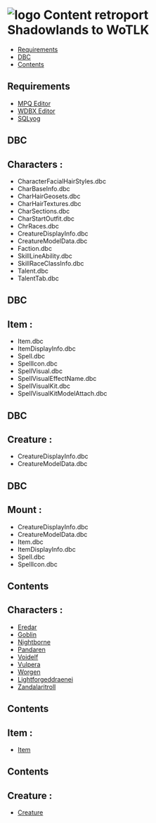 # ![logo](assets/images/WS.png) Content retroport Shadowlands to WoTLK

* [Requirements](#requirements)
* [DBC](#dbc)
* [Contents](#contents)

## Requirements
+ [MPQ Editor](https://github.com/Nehyren/Nehyren/blob/main/Tools/MPQEditor/MPQEditor.exe)
+ [WDBX Editor](https://github.com/Nehyren/Nehyren/blob/main/Tools/WDBX.Editor/WDBX.Editor.zip)
+ [SQLyog](https://github.com/Nehyren/Nehyren/blob/main/Tools/SQLyog/SQLyog-13.1.7-0.x64Community.exe)
## DBC

## Characters :
+ CharacterFacialHairStyles.dbc
+ CharBaseInfo.dbc
+ CharHairGeosets.dbc
+ CharHairTextures.dbc
+ CharSections.dbc
+ CharStartOutfit.dbc
+ ChrRaces.dbc
+ CreatureDisplayInfo.dbc
+ CreatureModelData.dbc
+ Faction.dbc
+ SkillLineAbility.dbc
+ SkillRaceClassInfo.dbc
+ Talent.dbc
+ TalentTab.dbc

## DBC

## Item :
+ Item.dbc
+ ItemDisplayInfo.dbc
+ Spell.dbc
+ SpellIcon.dbc
+ SpellVisual.dbc
+ SpellVisualEffectName.dbc
+ SpellVisualKit.dbc
+ SpellVisualKitModelAttach.dbc

## DBC

## Creature :
+ CreatureDisplayInfo.dbc
+ CreatureModelData.dbc

## DBC

## Mount :
+ CreatureDisplayInfo.dbc
+ CreatureModelData.dbc
+ Item.dbc
+ ItemDisplayInfo.dbc
+ Spell.dbc
+ SpellIcon.dbc

## Contents

## Characters :
+ [Eredar](https://github.com/Nehyren/Nehyren/tree/main/Character/Eredar)
+ [Goblin](https://github.com/Nehyren/Nehyren/tree/main/Character/Goblin)
+ [Nightborne](https://github.com/Nehyren/Nehyren/tree/main/Character/Nightborne)
+ [Pandaren](https://github.com/Nehyren/Nehyren/tree/main/Character/Pandaren)
+ [Voidelf](https://github.com/Nehyren/Nehyren/tree/main/Character/Voidelf)
+ [Vulpera](https://github.com/Nehyren/Nehyren/tree/main/Character/Vulpera)
+ [Worgen](https://github.com/Nehyren/Nehyren/tree/main/Character/Worgen)
+ [Lightforgeddraenei](https://github.com/Nehyren/Nehyren/tree/main/Character/lightforgeddraenei)
+ [Zandalaritroll](https://github.com/Nehyren/Nehyren/tree/main/Character/zandalaritroll)

## Contents

## Item :
+ [Item](https://github.com/Nehyren/Nehyren/tree/main/ITEM)

## Contents

## Creature :
+ [Creature](https://github.com/Nehyren/Nehyren/tree/main/Creature)
